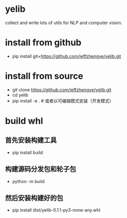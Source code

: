 # yelib

collect and write lots of utils for NLP and computer vision. 

# install from github

* pip install git+https://github.com/jeffzhengye/yelib.git

# install from source

* git clone https://github.com/jeffzhengye/yelib.git
* cd yelib
* pip install -e .  # 或者以可编辑模式安装（开发模式）

# build whl

## 首先安装构建工具

* pip install build

## 构建源码分发包和轮子包

* python -m build

## 然后安装构建好的包

* pip install dist/yelib-0.1.1-py3-none-any.whl

